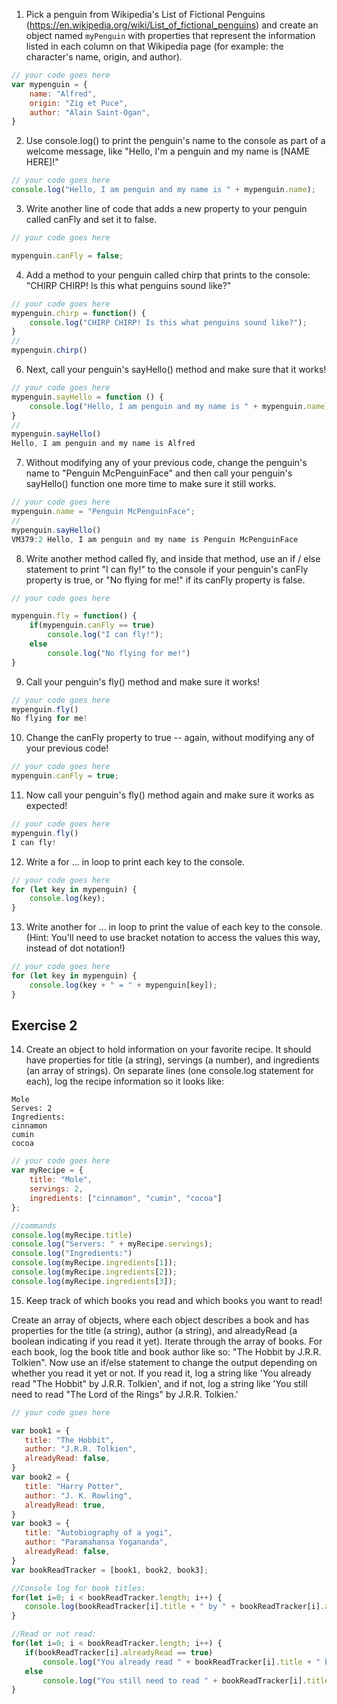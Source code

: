 1. Pick a penguin from Wikipedia's List of Fictional Penguins (https://en.wikipedia.org/wiki/List_of_fictional_penguins) and create an object named `myPenguin` with properties that represent the information listed in each column on that Wikipedia page (for example: the character's name, origin, and author).

```js
// your code goes here
var mypenguin = {
    name: "Alfred",
    origin: "Zig et Puce",
    author: "Alain Saint-Ogan",
}
```

2. Use console.log() to print the penguin's name to the console as part of a welcome message, like "Hello, I'm a penguin and my name is [NAME HERE]!"

```js
// your code goes here
console.log("Hello, I am penguin and my name is " + mypenguin.name);
```

3. Write another line of code that adds a new property to your penguin called canFly and set it to false.

```js
// your code goes here

mypenguin.canFly = false;

```

4. Add a method to your penguin called chirp that prints to the console: "CHIRP CHIRP! Is this what penguins sound like?"

```js
// your code goes here
mypenguin.chirp = function() {
    console.log("CHIRP CHIRP! Is this what penguins sound like?");
}
// 
mypenguin.chirp()
```

6. Next, call your penguin's sayHello() method and make sure that it works!

```js
// your code goes here
mypenguin.sayHello = function () {
    console.log("Hello, I am penguin and my name is " + mypenguin.name);
}
//
mypenguin.sayHello()
Hello, I am penguin and my name is Alfred
```

7. Without modifying any of your previous code, change the penguin's name to "Penguin McPenguinFace" and then call your penguin's sayHello() function one more time to make sure it still works.

```js
// your code goes here
mypenguin.name = "Penguin McPenguinFace";
//
mypenguin.sayHello()
VM379:2 Hello, I am penguin and my name is Penguin McPenguinFace
```

8. Write another method called fly, and inside that method, use an if / else statement to print "I can fly!" to the console if your penguin's canFly property is true, or "No flying for me!" if its canFly property is false.

```js
// your code goes here

mypenguin.fly = function() {
    if(mypenguin.canFly == true)
        console.log("I can fly!");
    else
        console.log("No flying for me!")
}
```

9. Call your penguin's fly() method and make sure it works!

```js
// your code goes here
mypenguin.fly()
No flying for me!
```

10. Change the canFly property to true -- again, without modifying any of your previous code!

```js
// your code goes here
mypenguin.canFly = true;
```

11. Now call your penguin's fly() method again and make sure it works as expected!

```js
// your code goes here
mypenguin.fly()
I can fly!
```

12. Write a for ... in loop to print each key to the console.

```js
// your code goes here
for (let key in mypenguin) {
    console.log(key);
}
```

13. Write another for ... in loop to print the value of each key to the console. (Hint: You'll need to use bracket notation to access the values this way, instead of dot notation!)

```js
// your code goes here
for (let key in mypenguin) {
    console.log(key + " = " + mypenguin[key]);
}
```

## Exercise 2
 14. Create an object to hold information on your favorite recipe. It should have properties for title (a string), servings (a number), and ingredients (an array of strings).
 On separate lines (one console.log statement for each), log the recipe information so it looks like:
 ```
 Mole
 Serves: 2
 Ingredients:
 cinnamon
 cumin
 cocoa
```

```js
// your code goes here
var myRecipe = {
    title: "Mole",
    servings: 2,
    ingredients: ["cinnamon", "cumin", "cocoa"]
};

//commands
console.log(myRecipe.title)
console.log("Servers: " + myRecipe.servings);
console.log("Ingredients:")
console.log(myRecipe.ingredients[1]);
console.log(myRecipe.ingredients[2]);
console.log(myRecipe.ingredients[3]);
```

 15. Keep track of which books you read and which books you want to read!

 Create an array of objects, where each object describes a book and has properties for the title (a string), author (a string), and alreadyRead (a boolean indicating if you read it yet).
 Iterate through the array of books. For each book, log the book title and book author like so: "The Hobbit by J.R.R. Tolkien".
 Now use an if/else statement to change the output depending on whether you read it yet or not. If you read it, log a string like 'You already read "The Hobbit" by J.R.R. Tolkien', and if not, log a string like 'You still need to read "The Lord of the Rings" by J.R.R. Tolkien.'

 ```js
// your code goes here

var book1 = {
    title: "The Hobbit",
    author: "J.R.R. Tolkien",
    alreadyRead: false,
}
var book2 = {
    title: "Harry Potter",
    author: "J. K. Rowling",
    alreadyRead: true,
}
var book3 = {
    title: "Autobiography of a yogi",
    author: "Paramahansa Yogananda",
    alreadyRead: false,
}
var bookReadTracker = [book1, book2, book3];

//Console log for book titles:
for(let i=0; i < bookReadTracker.length; i++) {
    console.log(bookReadTracker[i].title + " by " + bookReadTracker[i].author);
}

//Read or not read:
for(let i=0; i < bookReadTracker.length; i++) {
    if(bookReadTracker[i].alreadyRead == true)
        console.log("You already read " + bookReadTracker[i].title + " by " + bookReadTracker[i].author );
    else
        console.log("You still need to read " + bookReadTracker[i].title + " by " + bookReadTracker[i].author );
}


```
